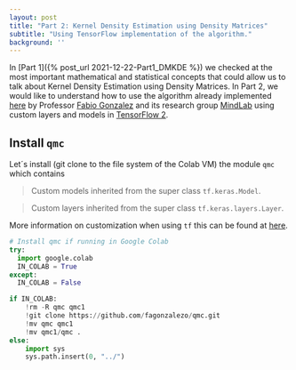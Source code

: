 ```yaml
---
layout: post
title: "Part 2: Kernel Density Estimation using Density Matrices"
subtitle: "Using TensorFlow implementation of the algorithm."
background: '' 
---
```

<script src="https://polyfill.io/v3/polyfill.min.js?features=es6"></script>
<script id="MathJax-script" async src="https://cdn.jsdelivr.net/npm/mathjax@3/es5/tex-mml-chtml.js"></script> 

In [Part 1]({% post_url 2021-12-22-Part1_DMKDE %}) we checked at the most important mathematical and statistical concepts that could allow us to talk about Kernel Density Estimation using Density Matrices. In Part 2, we would like to understand how to use the algorithm already implemented [here](https://github.com/fagonzalezo/qmc) by Professor [Fabio Gonzalez](https://dis.unal.edu.co/~fgonza/) and its research group [MindLab](http://www.ingenieria.unal.edu.co/mindlab/) using custom layers and models in [TensorFlow 2](https://www.tensorflow.org/). 


## Install `qmc` 

Let´s install (git clone to the file system of the Colab VM) the module `qmc` which contains
> Custom models inherited from the super class `tf.keras.Model`.

> Custom layers inherited from the super class `tf.keras.layers.Layer`.

More information on customization when using `tf` this can be found at [here](https://www.tensorflow.org/tutorials/customization/custom_layers#models_composing_layers).


```python
# Install qmc if running in Google Colab
try:
  import google.colab
  IN_COLAB = True
except:
  IN_COLAB = False

if IN_COLAB:
    !rm -R qmc qmc1
    !git clone https://github.com/fagonzalezo/qmc.git
    !mv qmc qmc1
    !mv qmc1/qmc .
else:
    import sys
    sys.path.insert(0, "../")
```




